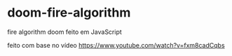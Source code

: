# doom-fire-algorithm
fire algorithm doom feito em JavaScript

feito com base no vídeo https://www.youtube.com/watch?v=fxm8cadCqbs
